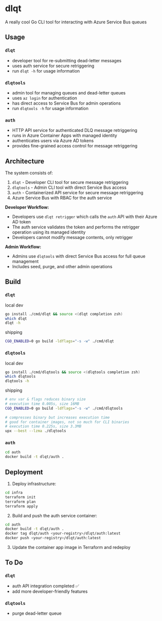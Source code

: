 # dlqt
 
A really cool Go CLI tool for interacting with Azure Service Bus queues
 
## Usage
 
### `dlqt`
 
- developer tool for re-submitting dead-letter messages
- uses auth service for secure retriggering
- run `dlqt -h` for usage information
 
### `dlqtools`
 
- admin tool for managing queues and dead-letter queues
- uses `az login` for authentication
- has direct access to Service Bus for admin operations
- run `dlqtools -h` for usage information

### `auth`

- HTTP API service for authenticated DLQ message retriggering
- runs in Azure Container Apps with managed identity
- authenticates users via Azure AD tokens
- provides fine-grained access control for message retriggering
 
## Architecture
 
The system consists of:
1. `dlqt` - Developer CLI tool for secure message retriggering
2. `dlqtools` - Admin CLI tool with direct Service Bus access
3. `auth` - Containerized API service for secure message retriggering
4. Azure Service Bus with RBAC for the auth service
 
**Developer Workflow:**
- Developers use `dlqt retrigger` which calls the `auth` API with their Azure AD token
- The auth service validates the token and performs the retrigger operation using its managed identity
- Developers cannot modify message contents, only retrigger
 
**Admin Workflow:**
- Admins use `dlqtools` with direct Service Bus access for full queue management
- Includes seed, purge, and other admin operations
 
## Build
 
### `dlqt`
 
local dev
```bash
go install ./cmd/dlqt && source <(dlqt completion zsh)
which dlqt
dlqt -h
```
 
shipping
```bash
CGO_ENABLED=0 go build -ldflags="-s -w" ./cmd/dlqt
```
 
### `dlqtools`
 
local dev
```bash
go install ./cmd/dlqtools && source <(dlqtools completion zsh)
which dlqtools
dlqtools -h
```
 
shipping
```bash
# env var & flags reduces binary size
# execution time 0.005s, size 16MB
CGO_ENABLED=0 go build -ldflags="-s -w" ./cmd/dlqtools
 
# compresses binary but increases execution time
# good for container images, not so much for CLI binaries
# execution time 0.225s, size 3.3MB
upx --best --lzma ./dlqtools
```

### `auth`

```bash
cd auth
docker build -t dlqt/auth .
```

## Deployment

1. Deploy infrastructure:
```bash
cd infra
terraform init
terraform plan
terraform apply
```

2. Build and push the auth service container:
```bash
cd auth
docker build -t dlqt/auth .
docker tag dlqt/auth <your-registry>/dlqt/auth:latest
docker push <your-registry>/dlqt/auth:latest
```

3. Update the container app image in Terraform and redeploy

## To Do
 
### `dlqt`
 
- auth API integration completed ✅
- add more developer-friendly features
 
### `dlqtools`
 
- purge dead-letter queue
